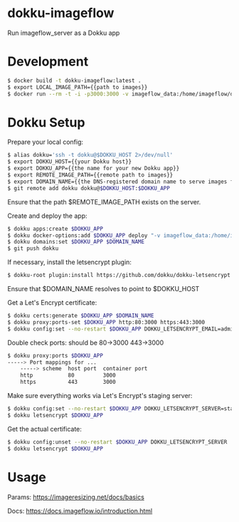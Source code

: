 # dokku-imageflow

Run imageflow_server as a Dokku app

# Development

```sh
$ docker build -t dokku-imageflow:latest .
$ export LOCAL_IMAGE_PATH={{path to images}}
$ docker run --rm -t -i -p3000:3000 -v imageflow_data:/home/imageflow/data -v $LOCAL_IMAGE_PATH:/home/imageflow/images dokku-imageflow:latest
```

# Dokku Setup

Prepare your local config:

```sh
$ alias dokku='ssh -t dokku@$DOKKU_HOST 2>/dev/null'
$ export DOKKU_HOST={{your Dokku host}}
$ export DOKKU_APP={{the name for your new Dokku app}}
$ export REMOTE_IMAGE_PATH={{remote path to images}}
$ export DOMAIN_NAME={{the DNS-registered domain name to serve images from}}
$ git remote add dokku dokku@$DOKKU_HOST:$DOKKU_APP
```

Ensure that the path $REMOTE_IMAGE_PATH exists on the server.

Create and deploy the app:

```sh
$ dokku apps:create $DOKKU_APP
$ dokku docker-options:add $DOKKU_APP deploy "-v imageflow_data:/home/imageflow/data -v $REMOTE_IMAGE_PATH:/home/imageflow/images"
$ dokku domains:set $DOKKU_APP $DOMAIN_NAME
$ git push dokku
```

If necessary, install the letsencrypt plugin:

```sh
$ dokku-root plugin:install https://github.com/dokku/dokku-letsencrypt.git
```

Ensure that $DOMAIN_NAME resolves to point to $DOKKU_HOST

Get a Let's Encrypt certificate:

```sh
$ dokku certs:generate $DOKKU_APP $DOMAIN_NAME
$ dokku proxy:ports-set $DOKKU_APP http:80:3000 https:443:3000
$ dokku config:set --no-restart $DOKKU_APP DOKKU_LETSENCRYPT_EMAIL=admin@$DOMAIN_NAME
```

Double check ports: should be 80->3000 443->3000

```sh
$ dokku proxy:ports $DOKKU_APP
-----> Port mappings for ...
    -----> scheme  host port  container port
    http           80         3000
    https          443        3000
```

Make sure everything works via Let's Encrypt's staging server:

```sh
$ dokku config:set --no-restart $DOKKU_APP DOKKU_LETSENCRYPT_SERVER=staging
$ dokku letsencrypt $DOKKU_APP
```

Get the actual certificate:

```sh
$ dokku config:unset --no-restart $DOKKU_APP DOKKU_LETSENCRYPT_SERVER
$ dokku letsencrypt $DOKKU_APP
```

# Usage

Params:
https://imageresizing.net/docs/basics

Docs:
https://docs.imageflow.io/introduction.html
